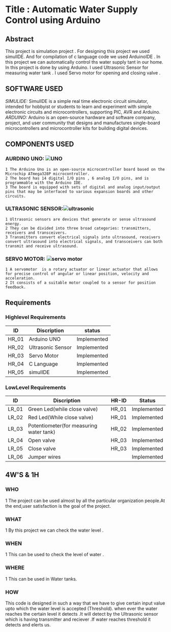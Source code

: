 # Title : Automatic Water Supply Control using Arduino

## Abstract 
This project is simulation project . For designing this project we used simulIDE. And for compilation of c language code we used ArduinoIDE . In this project we can automatically control ths water supply tant in our home. In this project is done by using Arduino. I used Ultrasonic Sensor for measuring water tank . I used Servo motor for opening and closing valve . 
## SOFTWARE USED
*SIMULIDE:*
SimulIDE is a simple real time electronic circuit simulator, intended for hobbyist or students to learn and experiment with simple electronic circuits and                      microcontrollers, supporting PIC, AVR and Arduino.
*ARDUINO:*
Arduino  is an open-source hardware and software company, project, and user community that designs and manufactures single-board microcontrollers and microcontroller            kits for building digital devices.
## COMPONENTS USED
 ### AURDINO UNO: ![UNO](https://user-images.githubusercontent.com/98832647/155835314-20167ece-4b9f-443e-8ec8-ce2d1eef605e.jpg)
    1 The Arduino Uno is an open-source microcontroller board based on the Microchip ATmega328P microcontroller.
    2 The board has 14 digital I/O pins , 6 analog I/O pins, and is programmable with the Arduino IDE.
    3 The board is equipped with sets of digital and analog input/output pins that may be interfaced to various expansion boards and other circuits.
  ### ULTRASONIC SENSOR:![ultrasonic](https://user-images.githubusercontent.com/98825305/155834347-4e81f3e8-27a9-4b02-acda-a7eb291d01d8.jpg)
    1 Ultrasonic sensors are devices that generate or sense ultrasound energy. 
    2 They can be divided into three broad categories: transmitters, receivers and transceivers.
    3 Transmitters convert electrical signals into ultrasound, receivers convert ultrasound into electrical signals, and transceivers can both transmit and receive ultrasound.
 ### SERVO MOTOR: ![servo motor](https://user-images.githubusercontent.com/98832647/155835447-06284e4e-3032-40f1-b32f-7e944800b643.jpeg)
    1 A servomotor  is a rotary actuator or linear actuator that allows for precise control of angular or linear position, velocity and acceleration.
    2 It consists of a suitable motor coupled to a sensor for position feedback. 
## Requirements 
### Highlevel Requirements
|  ID  |   Discription  |status|
|------|----------------|------|
| HR_01| Arduino UNO    |Implemented|
| HR_02| Ultrasonic Sensor|Implemented|
| HR_03| Servo Motor |Implemented|
| HR_04| C Language |Implemented|
| HR_05| simulIDE |Implemented|

### LowLevel Requirements
|  ID  |   Discription  | HR-ID |Status|
|------|----------------|-------|------|
| LR_01|  Green Led(while close valve) | HR_01 |Implemented|
| LR_02|  Red Led(While close valve) | HR_01 |Implemented|
| LR_03|  Potentiometer(for measuring water tank) | HR_02 |Implemented|
| LR_04|  Open valve | HR_03|Implemented|
| LR_05|  Close valve| HR_03|Implemented|
| LR_06|  Jumper wires|     |Implemented|
## 4W'S & 1H 
### WHO
1 The project can be used almost by all the particular organization people.At the end,user satisfaction is the goal of the project.
### WHAT
1 By this project we can check the water level .
### WHEN
1 This can be used to check the level of water .
### WHERE
1  This can be used in Water tanks.
### HOW
This code is designed in such a way that we have to give certain input value upto which the water level is accepted (Threshold). when ever the water reaches the certain level it detects .It will detect by the Ultrasonic sensor which is having transmitter and reciever .If water reaches threshold it detects and elerts us.
